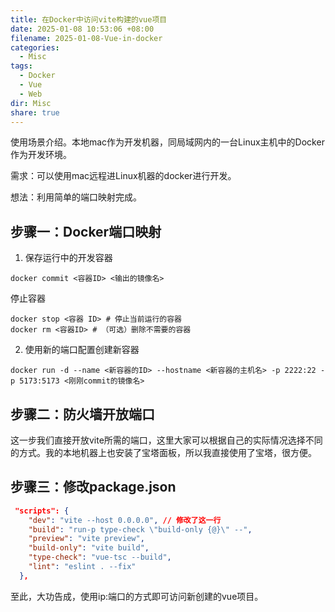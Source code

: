 ```yaml
---
title: 在Docker中访问vite构建的vue项目
date: 2025-01-08 10:53:06 +08:00
filename: 2025-01-08-Vue-in-docker
categories:
  - Misc
tags:
  - Docker
  - Vue
  - Web
dir: Misc
share: true
---
```


使用场景介绍。本地mac作为开发机器，同局域网内的一台Linux主机中的Docker作为开发环境。

需求：可以使用mac远程进Linux机器的docker进行开发。

想法：利用简单的端口映射完成。

## 步骤一：Docker端口映射

1. 保存运行中的开发容器

```shell
docker commit <容器ID> <输出的镜像名>
```

停止容器

```shell
docker stop <容器 ID> # 停止当前运行的容器
docker rm <容器ID> # （可选）删除不需要的容器
```

2. 使用新的端口配置创建新容器

```shell
docker run -d --name <新容器的ID> --hostname <新容器的主机名> -p 2222:22 -p 5173:5173 <刚刚commit的镜像名>
```

## 步骤二：防火墙开放端口

这一步我们直接开放vite所需的端口，这里大家可以根据自己的实际情况选择不同的方式。我的本地机器上也安装了宝塔面板，所以我直接使用了宝塔，很方便。

## 步骤三：修改package.json

```json
 "scripts": {
    "dev": "vite --host 0.0.0.0", // 修改了这一行
    "build": "run-p type-check \"build-only {@}\" --",
    "preview": "vite preview",
    "build-only": "vite build",
    "type-check": "vue-tsc --build",
    "lint": "eslint . --fix"
  },
```

至此，大功告成，使用ip:端口的方式即可访问新创建的vue项目。
